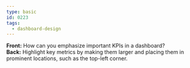 ```yaml
---
type: basic
id: 0223
tags:
  - dashboard-design
---
```


**Front:** How can you emphasize important KPIs in a dashboard?  
**Back:** Highlight key metrics by making them larger and placing them in prominent locations, such as the top-left corner.
